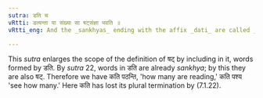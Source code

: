 ```yaml
---
sutra: डति च
vRtti: डत्यन्ता या संख्या सा षट्संज्ञा भवति ॥
vRtti_eng: And the _sankhyas_ ending with the affix _dati_ are called _shat_.

---
```

This _sutra_ enlarges the scope of the definition of षट् by including in it, words formed by डति. By _sutra_ 22, words in डति are already _sankhya_; by this they are also षट्. Therefore we have कति पठन्ति, 'how many are reading,' कति पश्य 'see how many.' Here कति has lost its plural termination by (7.1.22).